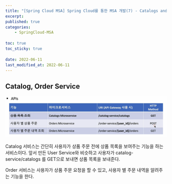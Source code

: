 ```yaml
---
title: "[Spring Cloud MSA] Spring Cloud를 통한 MSA 개발(7) - Catalogs and Order Service"
excerpt:
published: true
categories:
    - SpringCloud-MSA

toc: true
toc_sticky: true

date: 2022-06-11
last_modified_at: 2022-06-11
---
```


## Catalog, Order Service

![1](../../images/msa/32.PNG)

Catalog 서비스는 간단히 사용자가 상품 주문 전에 상품 목록을 보여주는 기능을 하는 서비스이다. 앞서 만든 User Service와 비슷하고 사용자가 catalog-service/catalogs 를 GET으로 보내면 상품 목록을 보내준다.

Order 서비스는 사용자가 상품 주문 요청을 할 수 있고, 사용자 별 주문 내역을 알려주는 기능을 한다.

<script src="https://utteranc.es/client.js"
        repo="chojs23/comments"
        issue-term="pathname"
        theme="github-light"
        crossorigin="anonymous"
        async>
</script>
